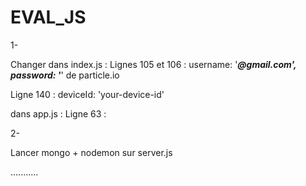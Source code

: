 # EVAL_JS

1- 


Changer dans index.js : 
Lignes 105 et 106 :
		username: '*****@gmail.com',
 		password: '*****'
 	de particle.io

 Ligne 140 : 
        deviceId: 'your-device-id'

dans app.js : 
Ligne 63 : 
  		<form action="https://api.particle.io/v1/devices/your-device-id/led?access_token=your-token-access" method="POST">





2- 


Lancer mongo + nodemon sur server.js













...........